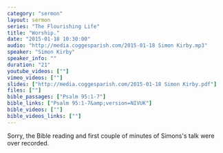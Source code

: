 ```yaml
---
category: "sermon"
layout: sermon
series: "The Flourishing Life"
title: "Worship."
date: "2015-01-18 10:30:00"
audio: "http://media.coggesparish.com/2015-01-18 Simon Kirby.mp3"
speaker: "Simon Kirby"
speaker_info: ""
duration: "21"
youtube_videos: [""]
vimeo_videos: [""]
slides: ["http://media.coggesparish.com/2015-01-18 Simon Kirby.pdf"]
files: [""]
bible_passages: ["Psalm 95:1-7"]
bible_links: ["Psalm 95:1-7&amp;version=NIVUK"]
bible_videos: [""]
bible_videos_links: [""]
---
```


Sorry, the Bible reading and first couple of minutes of Simons's talk were over recorded.
